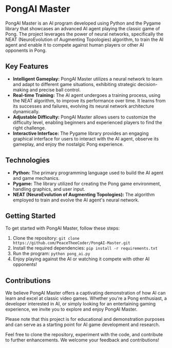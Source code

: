 # PongAI Master

PongAI Master is an AI program developed using Python and the Pygame library that showcases an advanced AI agent playing the classic game of Pong. The project leverages the power of neural networks, specifically the NEAT (NeuroEvolution of Augmenting Topologies) algorithm, to train the AI agent and enable it to compete against human players or other AI opponents in Pong.

## Key Features

- **Intelligent Gameplay:** PongAI Master utilizes a neural network to learn and adapt to different game situations, exhibiting strategic decision-making and precise ball control.
- **Real-time Training:** The AI agent undergoes a training process, using the NEAT algorithm, to improve its performance over time. It learns from its successes and failures, evolving its neural network architecture dynamically.
- **Adjustable Difficulty:** PongAI Master allows users to customize the difficulty level, enabling beginners and experienced players to find the right challenge.
- **Interactive Interface:** The Pygame library provides an engaging graphical interface for users to interact with the AI agent, observe its gameplay, and enjoy the nostalgic Pong experience.

## Technologies

- **Python:** The primary programming language used to build the AI agent and game mechanics.
- **Pygame:** The library utilized for creating the Pong game environment, handling graphics, and user input.
- **NEAT (NeuroEvolution of Augmenting Topologies):** The algorithm employed to train and evolve the AI agent's neural network.

## Getting Started

To get started with PongAI Master, follow these steps:

1. Clone the repository: `git clone https://github.com/PeaceTheeCoder/PongAI-Master.git`
2. Install the required dependencies: `pip install -r requirements.txt`
3. Run the program: `python pong_ai.py`
4. Enjoy playing against the AI or watching it compete with other AI opponents!

## Contributions

We believe PongAI Master offers a captivating demonstration of how AI can learn and excel at classic video games. Whether you're a Pong enthusiast, a developer interested in AI, or simply looking for an entertaining gaming experience, we invite you to explore and enjoy PongAI Master.

Please note that this project is for educational and demonstration purposes and can serve as a starting point for AI game development and research.

Feel free to clone the repository, experiment with the code, and contribute to further enhancements. We welcome your feedback and contributions!

